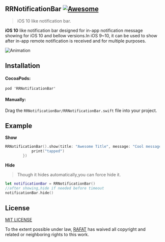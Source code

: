 ## RRNotificationBar [![Awesome](https://cdn.rawgit.com/sindresorhus/awesome/d7305f38d29fed78fa85652e3a63e154dd8e8829/media/badge.svg)](https://github.com/rafattouqir/RRNotificationBar)
> iOS 10 like notification bar.

**iOS 10** like notification bar designed for in-app notification message showing for iOS 10 and bellow versions.In iOS 9~10, it can be used to show after in-app remote notification is received and for multiple purposes.


![Animation](screencast.gif "Animation")
## Installation

#### CocoaPods:

`pod 'RRNotificationBar'`

#### Manually:
Drag the `RRNotificationBar/RRNotificationBar.swift` file into your project.

## Example

**Show**
```swift
RRNotificationBar().show(title: "Awesome Title", message: "Cool message received",onTap:{
            print("tapped")
        })
```

**Hide** 
>Though it hides automatically,you can force hide it.
```swift
let notificationBar = RRNotificationBar()
//after showing,hide if needed before timeout
notificationBar.hide()
```

## License
[MIT LICENSE](LICENSE.md)

To the extent possible under law, [RAFAT](mailto:rafsun.ra@gmail.com) has waived all copyright and related or neighboring rights to this work.

